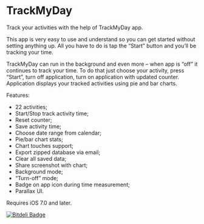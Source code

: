 TrackMyDay
==========
Track your activities with the help of TrackMyDay app.

This app is very easy to use and understand so you can get started without setting anything up. All you have to do is tap the “Start” button and you’ll be tracking your time.

TrackMyDay can run in the background and even more – when app is “off” it continues to track your time. To do that just choose your activity, press “Start”, turn off application, turn on application with updated counter. Application displays your tracked activities using pie and bar charts.

Features:
- 22 activities;
- Start/Stop track activity time;
- Reset counter;
- Save activity time;
- Choose date range from calendar;
- Pie/bar chart stats;
- Chart touches support;
- Export zipped database via email;
- Clear all saved data;
- Share screenshot with chart;
- Background mode;
- “Turn-off” mode;
- Badge on app icon during time measurement;
- Parallax UI.

Requires iOS 7.0 and later.

[![Bitdeli Badge](https://d2weczhvl823v0.cloudfront.net/EvgenyKarkan/trackmytime/trend.png)](https://bitdeli.com/free "Bitdeli Badge")
